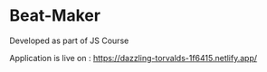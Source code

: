 # Beat-Maker

Developed as part of JS Course

Application is live on : https://dazzling-torvalds-1f6415.netlify.app/
